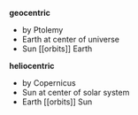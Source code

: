 **geocentric**
- by Ptolemy
- Earth at center of universe
- Sun [[orbits]] Earth

**heliocentric**
- by Copernicus
- Sun at center of solar system
- Earth [[orbits]] Sun